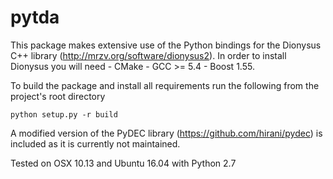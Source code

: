 # pytda

This package makes extensive use of the Python bindings for the Dionysus C++ library (http://mrzv.org/software/dionysus2).
In order to install Dionysus you will need
    - CMake
    - GCC >= 5.4
    - Boost 1.55.

To build the package and install all requirements run the following from the project's root directory

    python setup.py -r build

A modified version of the PyDEC library (https://github.com/hirani/pydec) is included as it is currently not maintained.

Tested on OSX 10.13 and Ubuntu 16.04 with Python 2.7
